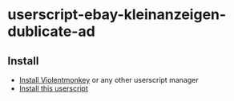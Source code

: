 # userscript-ebay-kleinanzeigen-dublicate-ad

## Install
* [Install Violentmonkey](https://violentmonkey.github.io/get-it/) or any other userscript manager
* [Install this userscript](/ebay-kleinanzeigen-duplicate-ad.user.js?raw=1)

